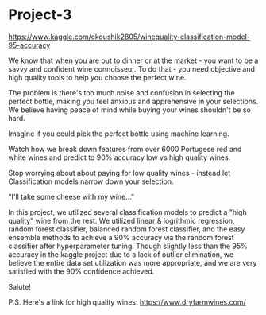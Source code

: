 # Project-3

https://www.kaggle.com/ckoushik2805/winequality-classification-model-95-accuracy

We know that when you are out to dinner or at the market - you want to be a savvy and confident wine connoisseur.  To do that - you need objective and high quality tools to help you choose the perfect wine.

The problem is there's too much noise and confusion in selecting the perfect bottle, making you feel anxious and apprehensive in your selections.  We believe having peace of mind while buying your wines shouldn't be so hard.

Imagine if you could pick the perfect bottle using machine learning.  

Watch how we break down features from over 6000 Portugese red and white wines and predict to 90% accuracy low vs high quality wines.  

Stop worrying about about paying for low quality wines - instead let Classification models narrow down your selection. 

"I'll take some cheese with my wine..."

In this project, we utilized several classification models to predict a "high quality" wine from the rest. We utilized linear & logrithmic regression, random forest classifier, balanced random forest classifier, and the easy ensemble methods to achieve a 90% accuracy via the random forest classifier after hyperparameter tuning. Though slightly less than the 95% accuracy in the kaggle project due to a lack of outlier elimination, we believe the entire data set utilization was more appropriate, and we are very satisfied with the 90% confidence achieved.

Salute!

P.S. Here's a link for high quality wines: https://www.dryfarmwines.com/



